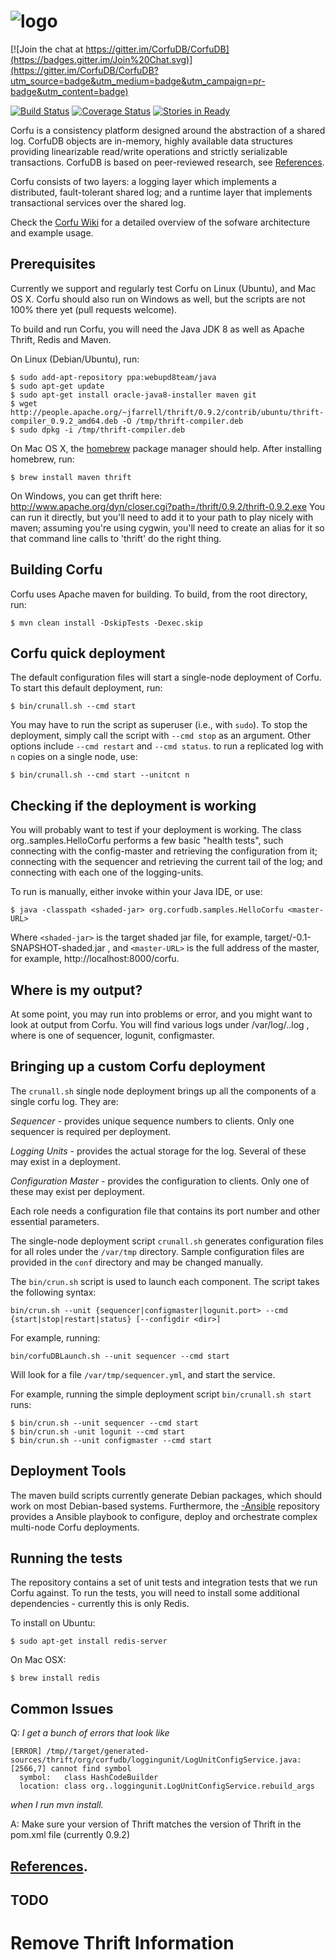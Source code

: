 # ![logo](https://github.com/CorfuDB/CorfuDB/blob/master/resources/corfu.png "Corfu")               

[![Join the chat at https://gitter.im/CorfuDB/CorfuDB](https://badges.gitter.im/Join%20Chat.svg)](https://gitter.im/CorfuDB/CorfuDB?utm_source=badge&utm_medium=badge&utm_campaign=pr-badge&utm_content=badge)

[![Build Status](https://travis-ci.org/CorfuDB/CorfuDB.svg?branch=master)](https://travis-ci.org/CorfuDB/CorfuDB) [![Coverage Status](https://coveralls.io/repos/CorfuDB/CorfuDB/badge.svg?branch=master)](https://coveralls.io/r/CorfuDB/CorfuDB?branch=master) 
[![Stories in Ready](https://badge.waffle.io/CorfuDB/CorfuDB.png?label=ready&title=Ready)](https://waffle.io/CorfuDB/CorfuDB)


Corfu is a consistency platform designed around the abstraction
of a shared log. CorfuDB objects are in-memory, highly available
data structures providing linearizable read/write operations and
strictly serializable transactions. CorfuDB is based on
peer-reviewed research, see [References](https://github.com/CorfuDB/CorfuDB/wiki/White-papers). 

Corfu consists of two layers: a logging layer
which implements a distributed, fault-tolerant shared log; and a
runtime layer that implements transactional services over the shared log.

Check the [Corfu Wiki](https://github.com/CorfuDB/CorfuDB/wiki) for a detailed overview of the sofware architecture and example usage.

## Prerequisites
Currently we support and regularly test Corfu on Linux (Ubuntu), and
Mac OS X. Corfu should also run on Windows as well, but the scripts
are not 100% there yet (pull requests welcome).

To build and run Corfu, you will need the Java JDK 8 as well as Apache
Thrift, Redis and Maven.

On Linux (Debian/Ubuntu), run:
```
$ sudo add-apt-repository ppa:webupd8team/java
$ sudo apt-get update
$ sudo apt-get install oracle-java8-installer maven git
$ wget http://people.apache.org/~jfarrell/thrift/0.9.2/contrib/ubuntu/thrift-compiler_0.9.2_amd64.deb -O /tmp/thrift-compiler.deb
$ sudo dpkg -i /tmp/thrift-compiler.deb
```

On Mac OS X, the [homebrew](http://brew.sh) package manager should help.
After installing homebrew, run:
```
$ brew install maven thrift
```

On Windows, you can get thrift here:
http://www.apache.org/dyn/closer.cgi?path=/thrift/0.9.2/thrift-0.9.2.exe
You can run it directly, but you'll need to add it to your path to play nicely 
with maven; assuming you're using cygwin, you'll need to create an alias for
it so that command line calls to 'thrift' do the right thing. 

## Building Corfu

Corfu uses Apache maven for building. To build, from the root
directory, run:

```
$ mvn clean install -DskipTests -Dexec.skip

```

## Corfu quick deployment

The default configuration files will start a single-node deployment
of Corfu. To start this default deployment, run:

```
$ bin/crunall.sh --cmd start
```

You may have to run the script as superuser (i.e., with `sudo`).
To stop the deployment, simply call the script with `--cmd stop` as
an argument. Other options include `--cmd restart` and `--cmd status`. to run a replicated log with `n` copies on a single node, use:

```
$ bin/crunall.sh --cmd start --unitcnt n
```

## Checking if the deployment is working

You will probably want to test if your deployment is working. The class org..samples.HelloCorfu performs a few basic "health tests", such connecting with the config-master and retrieving the configuration from it; connecting with the sequencer and retrieving the current tail of the log; and connecting with each one of the logging-units.

To run is manually, either invoke within your Java IDE, or use:
```
$ java -classpath <shaded-jar> org.corfudb.samples.HelloCorfu <master-URL>
```
Where `<shaded-jar>` is the target shaded jar file, for example, target/-0.1-SNAPSHOT-shaded.jar , and `<master-URL>` is the full address of the master, for example,
http://localhost:8000/corfu.

## Where is my output?

At some point, you may run into problems or error, and you might want to look at output from Corfu. You will find various logs under /var/log/.<rolename>.log , where <rolename> is
one of sequencer, logunit, configmaster.

## Bringing up a custom Corfu deployment

The `crunall.sh` single node deployment brings up all the components of a single corfu log. They are:

*Sequencer* - provides unique sequence numbers to clients. Only one
sequencer is required per deployment.

*Logging Units* - provides the actual storage for the log. Several of
these may exist in a deployment.

*Configuration Master* - provides the configuration to clients. Only
one of these may exist per deployment.

Each  role needs a configuration file that contains its port number and other essential parameters. 

The single-node deployment script `crunall.sh` generates configuration files for all roles under the `/var/tmp` directory. Sample configuration files are provided in the `conf` directory and may be changed manually.

The `bin/crun.sh` script is used to launch each component. The script takes the following syntax:

`bin/crun.sh --unit {sequencer|configmaster|logunit.port> --cmd {start|stop|restart|status} [--configdir <dir>]`

For example, running:

`bin/corfuDBLaunch.sh --unit sequencer --cmd start`

Will look for a file `/var/tmp/sequencer.yml`, and start the service.

For example, running the simple deployment script
`bin/crunall.sh start` runs:

```
$ bin/crun.sh --unit sequencer --cmd start
$ bin/crun.sh -unit logunit --cmd start
$ bin/crun.sh --unit configmaster --cmd start
```

## Deployment Tools

The maven build scripts currently generate Debian packages, which should work
on most Debian-based systems. Furthermore, the [-Ansible](https://github.com/CorfuDB/-Ansible)
repository provides a Ansible playbook to configure, deploy and orchestrate
complex multi-node Corfu deployments.

## Running the tests

The repository contains a set of unit tests and integration tests that we run Corfu against.
To run the tests, you will need to install some additional dependencies - currently this is only
Redis.

To install on Ubuntu:
```
$ sudo apt-get install redis-server
```

On Mac OSX:
```
$ brew install redis
```
## Common Issues

Q: *I get a bunch of errors that look like*
```
[ERROR] /tmp//target/generated-sources/thrift/org/corfudb/loggingunit/LogUnitConfigService.java:[2566,7] cannot find symbol
  symbol:   class HashCodeBuilder
  location: class org..loggingunit.LogUnitConfigService.rebuild_args
```
*when I run mvn install.*

A: Make sure your version of Thrift matches the version of Thrift in the pom.xml file (currently 0.9.2)

## [References](https://github.com/CorfuDB/CorfuDB/wiki/White-papers).

## TODO
Remove Thrift Information
=======
